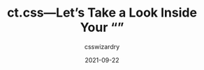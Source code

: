 ---
author: csswizardry
date: 2021-09-22
permalink: false
tags:
  - css
  - performance
  - debugging
target_url: https://csswizardry.com/ct/
title: ct.css—Let’s Take a Look Inside Your “<head>”
---